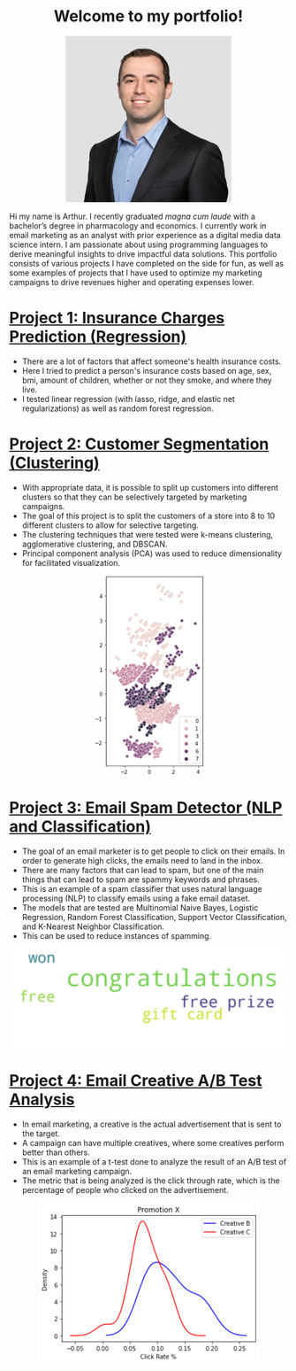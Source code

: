 <h1 align="center">
  <b>Welcome to my portfolio!</b>  
</h1>


<p align="center">
<img src="images/Arthur-Headshot.jpeg" width="300" alt="headshot">
</p>
                                                                                                                                    
Hi my name is Arthur. I recently graduated *magna cum laude* with a bachelor’s degree in pharmacology and economics. I currently work in email marketing as an analyst with prior experience as a digital media data science intern. I am passionate about using programming languages to derive meaningful insights to drive impactful data solutions. This portfolio consists of various projects I have completed on the side for fun, as well as some examples of projects that I have used to optimize my marketing campaigns to drive revenues higher and operating expenses lower.

# [Project 1: Insurance Charges Prediction (Regression)](https://github.com/ArthurSarkissyan/Insurance-Charges-Prediction/blob/main/Insurance%20Charges%20Prediction%20(Regression).ipynb)
- There are a lot of factors that affect someone's health insurance costs.
- Here I tried to predict a person's insurance costs based on age, sex, bmi, amount of children, whether or not they smoke, and where they live.
- I tested linear regression (with lasso, ridge, and elastic net regularizations) as well as random forest regression. 

# [Project 2: Customer Segmentation (Clustering)](https://github.com/ArthurSarkissyan/Customer-Segmentation/blob/main/Customer%20Segmentation%20(Clustering).ipynb)
- With appropriate data, it is possible to split up customers into different clusters so that they can be selectively targeted by marketing campaigns.
- The goal of this project is to split the customers of a store into 8 to 10 different clusters to allow for selective targeting.
- The clustering techniques that were tested were k-means clustering, agglomerative clustering, and DBSCAN.
- Principal component analysis (PCA) was used to reduce dimensionality for facilitated visualization.

<p align="center">
<img src="images/cluster.JPG" width="200" alt="cluster">
</p>

# [Project 3: Email Spam Detector (NLP and Classification)](https://github.com/ArthurSarkissyan/Email-Spam-Classifier-Example/blob/main/Email%20Spam%20Classifier%20Example.ipynb)
- The goal of an email marketer is to get people to click on their emails.  In order to generate high clicks, the emails need to land in the inbox.
- There are many factors that can lead to spam, but one of the main things that can lead to spam are spammy keywords and phrases.
- This is an example of a spam classifier that uses natural language processing (NLP) to classify emails using a fake email dataset. 
- The models that are tested are Multinomial Naive Bayes, Logistic Regression, Random Forest Classification, Support Vector Classification, and K-Nearest Neighbor Classification.
- This can be used to reduce instances of spamming.

<p align="center">
<img src="images/spamwords.png" width="500" alt="spam">
</p>

# [Project 4: Email Creative A/B Test Analysis](https://github.com/ArthurSarkissyan/Email-Creative-T-Test-Example/blob/main/Simple%20Creative%20T-test.ipynb)
- In email marketing, a creative is the actual advertisement that is sent to the target.
- A campaign can have multiple creatives, where some creatives perform better than others.
- This is an example of a t-test done to analyze the result of an A/B test of an email marketing campaign.
- The metric that is being analyzed is the click through rate, which is the percentage of people who clicked on the advertisement.

<p align="center">
<img src="images/email-t-test.png" width="400" alt="a/b">
</p>
